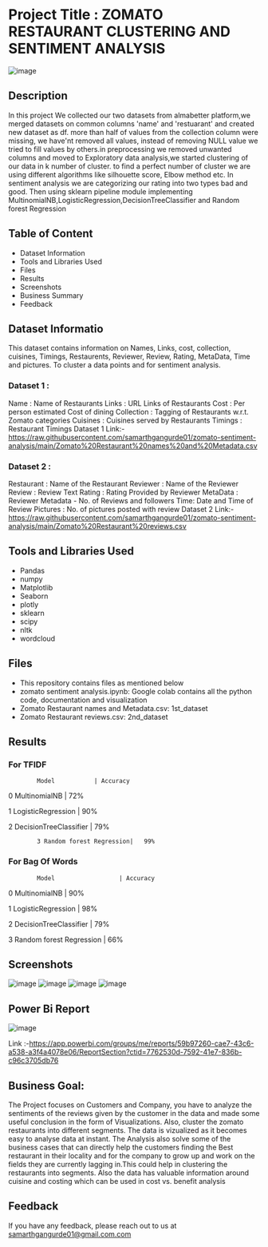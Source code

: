 
# Project Title : ZOMATO RESTAURANT CLUSTERING AND SENTIMENT ANALYSIS
![image](https://user-images.githubusercontent.com/93859458/153649982-bc8cfcb8-0436-4a0d-8502-01533a89a556.png)
## Description
In this project We collected our two datasets from almabetter platform,we merged datasets on common columns 'name' and 'restuarant' and created new dataset as df. more than half of values from the collection column were missing, we have'nt removed all values, instead of removing NULL value we tried to fill values by others.in preprocessing we removed unwanted columns and moved to Exploratory data analysis,we started clustering of our data in k number of cluster. to find a perfect number of cluster we are using different algorithms like silhouette score, Elbow method etc. In sentiment analysis we are categorizing our rating into two types bad and good. Then using sklearn pipeline module implementing MultinomialNB,LogisticRegression,DecisionTreeClassifier and Random forest Regression

## Table of Content
* Dataset Information
* Tools and Libraries Used
* Files
* Results
* Screenshots
* Business Summary
* Feedback


## Dataset Informatio
This dataset contains information on Names, Links, cost, collection, cuisines, Timings, Restaurents, Reviewer, Review, Rating, MetaData, Time and pictures. To cluster a data points and for sentiment analysis.

### Dataset 1 :

Name : Name of Restaurants
Links : URL Links of Restaurants
Cost : Per person estimated Cost of dining
Collection : Tagging of Restaurants w.r.t. Zomato categories
Cuisines : Cuisines served by Restaurants
Timings : Restaurant Timings
Dataset 1 Link:-https://raw.githubusercontent.com/samarthgangurde01/zomato-sentiment-analysis/main/Zomato%20Restaurant%20names%20and%20Metadata.csv


### Dataset 2 :
Restaurant : Name of the Restaurant
Reviewer : Name of the Reviewer
Review : Review Text
Rating : Rating Provided by Reviewer
MetaData : Reviewer Metadata - No. of Reviews and followers
Time: Date and Time of Review
Pictures : No. of pictures posted with review
Dataset 2 Link:-https://raw.githubusercontent.com/samarthgangurde01/zomato-sentiment-analysis/main/Zomato%20Restaurant%20reviews.csv



## Tools and Libraries Used
* Pandas
* numpy
* Matplotlib
* Seaborn
* plotly
* sklearn
* scipy
* nltk
* wordcloud


## Files
* This repository contains files as mentioned below
* zomato sentiment analysis.ipynb: Google colab contains all the python code, documentation and visualization
* Zomato Restaurant names and Metadata.csv: 1st_dataset 
* Zomato Restaurant reviews.csv: 2nd_dataset 


## Results
### For TFIDF

            Model	        | Accuracy
            
0	MultinomialNB	          |   72%

1	LogisticRegression      |   90%	

2	DecisionTreeClassifier  |   79%

            3 Random forest Regression|   99%

### For Bag Of Words

            Model	               | Accuracy
            
0	MultinomialNB	   |   90%

1	LogisticRegression        |   98%    

2	DecisionTreeClassifier    |   79%

3            Random forest Regression  |   66%



## Screenshots
![image](https://user-images.githubusercontent.com/93859458/153644903-11d8307b-1107-4a87-97af-9297fce16160.png)
![image](https://user-images.githubusercontent.com/93859458/153645015-725805bf-b549-47a1-a528-971ebf114863.png)
![image](https://user-images.githubusercontent.com/93859458/153645515-796d2125-ef15-447f-8426-332421a5820d.png)
![image](https://user-images.githubusercontent.com/93859458/153645618-878e41d9-fa2b-45ac-9828-c6b87dee5468.png)

## Power Bi Report

![image](https://user-images.githubusercontent.com/93859458/156638588-daa2ba29-22fc-4bb8-b5e3-13fe35002c0f.png)

Link :-https://app.powerbi.com/groups/me/reports/59b97260-cae7-43c6-a538-a3f4a4078e06/ReportSection?ctid=7762530d-7592-41e7-836b-c96c3705db76

## Business Goal:
The Project focuses on Customers and Company, you have to analyze the sentiments of the reviews given by the customer in the data and made some useful conclusion in the form of Visualizations. Also, cluster the zomato restaurants into different segments. The data is vizualized as it becomes easy to analyse data at instant. The Analysis also solve some of the business cases that can directly help the customers finding the Best restaurant in their locality and for the company to grow up and work on the fields they are currently lagging in.This could help in clustering the restaurants into segments. Also the data has valuable information around cuisine and costing which can be used in cost vs. benefit analysis

## Feedback

If you have any feedback, please reach out to us at samarthgangurde01@gmail.com.com

